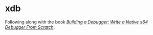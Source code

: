 # xdb

Following along with the book
[*Building a Debugger: Write a Native x64 Debugger From Scratch*](https://nostarch.com/building-a-debugger).
